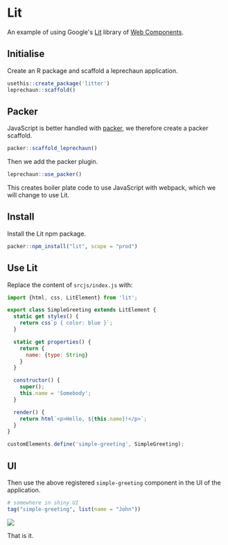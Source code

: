# Lit

An example of using Google's [Lit](https://lit.dev/)
library of [Web Components](https://www.webcomponents.org/).

## Initialise

Create an R package and scaffold a leprechaun application.

```r
usethis::create_package('litter')
leprechaun::scaffold()
```

## Packer

JavaScript is better handled with 
[packer](https://packer.john-coene.com), 
we therefore create a packer scaffold. 

```r
packer::scaffold_leprechaun()
```

Then we add the packer plugin.

```r
leprechaun::use_packer()
```

This creates boiler plate code to use JavaScript with webpack,
which we will change to use Lit.

## Install

Install the Lit npm package.

```r
packer::npm_install("lit", scope = "prod")
```

## Use Lit

Replace the content of `srcjs/index.js` with:

```js
import {html, css, LitElement} from 'lit';

export class SimpleGreeting extends LitElement {
  static get styles() {
    return css`p { color: blue }`;
  }

  static get properties() {
    return {
      name: {type: String}
    }
  }

  constructor() {
    super();
    this.name = 'Somebody';
  }

  render() {
    return html`<p>Hello, ${this.name}!</p>`;
  }
}

customElements.define('simple-greeting', SimpleGreeting);
```

## UI

Then use the above registered `simple-greeting` component
in the UI of the application.

```r
# somewhere in shiny UI
tag("simple-greeting", list(name = "John"))
```

![](/_assets/lit.png)

That is it.
